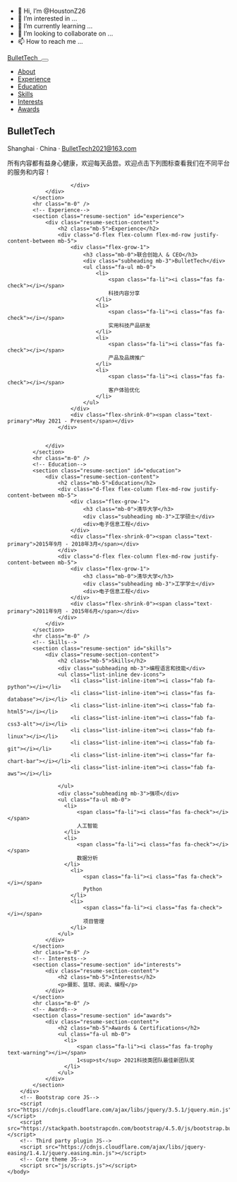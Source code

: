 - 👋 Hi, I’m @HoustonZ26
- 👀 I’m interested in ...
- 🌱 I’m currently learning ...
- 💞️ I’m looking to collaborate on ...
- 📫 How to reach me ...

<!---
HoustonZ26/HoustonZ26 is a ✨ special ✨ repository because its `README.md` (this file) appears on your GitHub profile.
You can click the Preview link to take a look at your changes.
---><!DOCTYPE html>
<html lang="en">
    <head>
        <meta charset="utf-8" />
        <meta name="viewport" content="width=device-width, initial-scale=1, shrink-to-fit=no" />
        <meta name="description" content="" />
        <meta name="author" content="" />
        <title>Resume - BulletTech</title>
        <link rel="icon" type="image/x-icon" href="assets/img/favicon.ico" />
        <!-- Font Awesome icons (free version)-->
        <script src="https://use.fontawesome.com/releases/v5.13.0/js/all.js" crossorigin="anonymous"></script>
        <!-- Google fonts-->
        <link href="https://fonts.googleapis.com/css?family=Saira+Extra+Condensed:500,700" rel="stylesheet" type="text/css" />
        <link href="https://fonts.googleapis.com/css?family=Muli:400,400i,800,800i" rel="stylesheet" type="text/css" />
        <!-- Core theme CSS (includes Bootstrap)-->
        <link href="css/styles.css" rel="stylesheet" />
    </head>
    <body id="page-top">
        <!-- Navigation-->
        <nav class="navbar navbar-expand-lg navbar-dark bg-primary fixed-top" id="sideNav">
            <a class="navbar-brand js-scroll-trigger" href="#page-top">
                <span class="d-block d-lg-none">BulletTech</span>
                <span class="d-none d-lg-block"><img class="img-fluid img-profile rounded-circle mx-auto mb-2" src="assets/img/BulletTech_White.jpeg" alt="" /></span>
            </a>
            <button class="navbar-toggler" type="button" data-toggle="collapse" data-target="#navbarSupportedContent" aria-controls="navbarSupportedContent" aria-expanded="false" aria-label="Toggle navigation"><span class="navbar-toggler-icon"></span></button>
            <div class="collapse navbar-collapse" id="navbarSupportedContent">
                <ul class="navbar-nav">
                    <li class="nav-item"><a class="nav-link js-scroll-trigger" href="#about">About</a></li>
                    <li class="nav-item"><a class="nav-link js-scroll-trigger" href="#experience">Experience</a></li>
                    <li class="nav-item"><a class="nav-link js-scroll-trigger" href="#education">Education</a></li>
                    <li class="nav-item"><a class="nav-link js-scroll-trigger" href="#skills">Skills</a></li>
                    <li class="nav-item"><a class="nav-link js-scroll-trigger" href="#interests">Interests</a></li>
                    <li class="nav-item"><a class="nav-link js-scroll-trigger" href="#awards">Awards</a></li>
                </ul>
            </div>
        </nav>
        <!-- Page Content-->
        <div class="container-fluid p-0">
            <!-- About-->
            <section class="resume-section" id="about">
                <div class="resume-section-content">
                    <h1 class="mb-0">
                        BulletTech
                    </h1>
                    <div class="subheading mb-5">
                        Shanghai · China · <a href="mailto:name@email.com">BulletTech2021@163.com</a>
                    </div>
                    <p class="lead mb-5">所有内容都有益身心健康，欢迎每天品尝。欢迎点击下列图标查看我们在不同平台的服务和内容！</p>
                    <div class="social-icons">
                        <a class="social-icon" href="http://bullettech.cn/"><i class="fas fa-rocket"></i></a>
                        <a class="social-icon" href="https://bullettech.github.io/BulletTech/"><i class="fab fa-github"></i></a>
                        <a class="social-icon" href="https://mp.weixin.qq.com/s/YYZilgFSHrh-nrjF3Z2G7A"><i class="fab fa-weixin"></i></a>
                        <a class="social-icon" href="https://www.zhihu.com/people/bullettech"><i class="fab fa-zhihu"></i></a>
                        <a class="social-icon" href="https://www.douyin.com/user/MS4wLjABAAAAPFvcvoD4PrSqrAvA1ehFu9S3OL-oKdCqH_V54POznMI"> <i class="fab fa-tiktok"></i></a>

                        </div>
                </div>
            </section>
            <hr class="m-0" />
            <!-- Experience-->
            <section class="resume-section" id="experience">
                <div class="resume-section-content">
                    <h2 class="mb-5">Experience</h2>
                    <div class="d-flex flex-column flex-md-row justify-content-between mb-5">
                        <div class="flex-grow-1">
                            <h3 class="mb-0">联合创始人 & CEO</h3>
                            <div class="subheading mb-3">BulletTech</div>
                            <ul class="fa-ul mb-0">
                                <li>
                                    <span class="fa-li"><i class="fas fa-check"></i></span>
                                    科技内容分享
                                </li>
                                <li>
                                    <span class="fa-li"><i class="fas fa-check"></i></span>
                                    实用科技产品研发
                                </li>
                                <li>
                                    <span class="fa-li"><i class="fas fa-check"></i></span>
                                    产品及品牌推广
                                </li>
                                <li>
                                    <span class="fa-li"><i class="fas fa-check"></i></span>
                                    客户体验优化
                                </li>
                            </ul>
                        </div>
                        <div class="flex-shrink-0"><span class="text-primary">May 2021 - Present</span></div>
                    </div>


                </div>
            </section>
            <hr class="m-0" />
            <!-- Education-->
            <section class="resume-section" id="education">
                <div class="resume-section-content">
                    <h2 class="mb-5">Education</h2>
                    <div class="d-flex flex-column flex-md-row justify-content-between mb-5">
                        <div class="flex-grow-1">
                            <h3 class="mb-0">清华大学</h3>
                            <div class="subheading mb-3">工学硕士</div>
                            <div>电子信息工程</div>
                        </div>
                        <div class="flex-shrink-0"><span class="text-primary">2015年9月 - 2018年3月</span></div>
                    </div>
                    <div class="d-flex flex-column flex-md-row justify-content-between mb-5">
                        <div class="flex-grow-1">
                            <h3 class="mb-0">清华大学</h3>
                            <div class="subheading mb-3">工学学士</div>
                            <div>电子信息工程</div>
                        </div>
                        <div class="flex-shrink-0"><span class="text-primary">2011年9月 - 2015年6月</span></div>
                    </div>
                </div>
            </section>
            <hr class="m-0" />
            <!-- Skills-->
            <section class="resume-section" id="skills">
                <div class="resume-section-content">
                    <h2 class="mb-5">Skills</h2>
                    <div class="subheading mb-3">编程语言和技能</div>
                    <ul class="list-inline dev-icons">
                        <li class="list-inline-item"><i class="fab fa-python"></i></li>
                        <li class="list-inline-item"><i class="fas fa-database"></i></li>
                        <li class="list-inline-item"><i class="fab fa-html5"></i></li>
                        <li class="list-inline-item"><i class="fab fa-css3-alt"></i></li>
                        <li class="list-inline-item"><i class="fab fa-linux"></i></li>
                        <li class="list-inline-item"><i class="fab fa-git"></i></li>
                        <li class="list-inline-item"><i class="far fa-chart-bar"></i></li>
                        <li class="list-inline-item"><i class="fab fa-aws"></i></li>

                    </ul>
                    <div class="subheading mb-3">强项</div>
                    <ul class="fa-ul mb-0">
                      <li>
                          <span class="fa-li"><i class="fas fa-check"></i></span>
                          人工智能
                      </li>
                      <li>
                          <span class="fa-li"><i class="fas fa-check"></i></span>
                          数据分析
                      </li>
                        <li>
                            <span class="fa-li"><i class="fas fa-check"></i></span>
                            Python
                        </li>
                        <li>
                            <span class="fa-li"><i class="fas fa-check"></i></span>
                            项目管理
                        </li>
                    </ul>
                </div>
            </section>
            <hr class="m-0" />
            <!-- Interests-->
            <section class="resume-section" id="interests">
                <div class="resume-section-content">
                    <h2 class="mb-5">Interests</h2>
                    <p>摄影、篮球、阅读、编程</p>
                </div>
            </section>
            <hr class="m-0" />
            <!-- Awards-->
            <section class="resume-section" id="awards">
                <div class="resume-section-content">
                    <h2 class="mb-5">Awards & Certifications</h2>
                    <ul class="fa-ul mb-0">
                      <li>
                          <span class="fa-li"><i class="fas fa-trophy text-warning"></i></span>
                          1<sup>st</sup> 2021科技类团队最佳新团队奖
                      </li>
                    </ul>
                </div>
            </section>
        </div>
        <!-- Bootstrap core JS-->
        <script src="https://cdnjs.cloudflare.com/ajax/libs/jquery/3.5.1/jquery.min.js"></script>
        <script src="https://stackpath.bootstrapcdn.com/bootstrap/4.5.0/js/bootstrap.bundle.min.js"></script>
        <!-- Third party plugin JS-->
        <script src="https://cdnjs.cloudflare.com/ajax/libs/jquery-easing/1.4.1/jquery.easing.min.js"></script>
        <!-- Core theme JS-->
        <script src="js/scripts.js"></script>
    </body>
</html>
